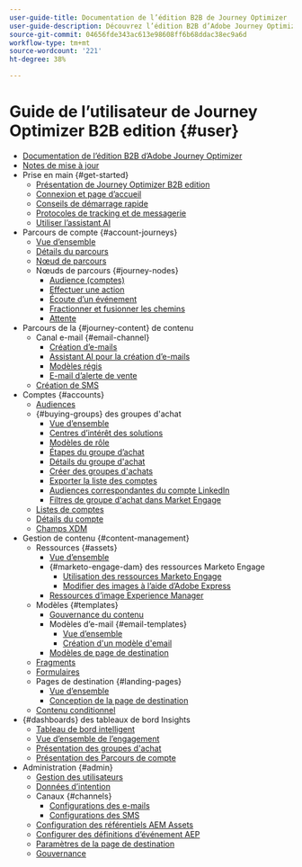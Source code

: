```yaml
---
user-guide-title: Documentation de l’édition B2B de Journey Optimizer
user-guide-description: Découvrez l’édition B2B d’Adobe Journey Optimizer et comment l’utiliser pour orchestrer les parcours des comptes et des groupes d’achat grâce à une IA générative intégrée et une automatisation de pointe.
source-git-commit: 04656fde343ac613e98608ff6b68ddac38ec9a6d
workflow-type: tm+mt
source-wordcount: '221'
ht-degree: 38%

---
```



# Guide de l’utilisateur de Journey Optimizer B2B edition {#user}

+ [Documentation de l’édition B2B d’Adobe Journey Optimizer](guide-overview.md)
+ [Notes de mise à jour](./release-notes/release-notes.md)
+ Prise en main {#get-started}
   + [Présentation de Journey Optimizer B2B edition](about-journey-optimizer-b2b-edition.md)
   + [Connexion et page d’accueil](home-page.md)
   + [Conseils de démarrage rapide](./start/get-started.md)
   + [Protocoles de tracking et de messagerie](./start/email-protocols.md)
   + [Utiliser l’assistant AI](./start/ai-assistant.md)
+ Parcours de compte {#account-journeys}
   + [Vue d’ensemble](./journeys/journey-overview.md)
   + [Détails du parcours](./journeys/journey-details.md)
   + [Nœud de parcours](./journeys/journey-nodes.md)
   + Nœuds de parcours {#journey-nodes}
      + [Audience (comptes)](./journeys/account-audience-nodes.md)
      + [Effectuer une action](./journeys/action-nodes.md)
      + [Écoute d’un événement](./journeys/listen-for-event-nodes.md)
      + [Fractionner et fusionner les chemins](./journeys/split-merge-paths-nodes.md)
      + [Attente](./journeys/wait-nodes.md)
+ Parcours de la {#journey-content} de contenu
   + Canal e-mail {#email-channel}
      + [Création d’e-mails](./content/email-authoring.md)
      + [Assistant AI pour la création d’e-mails](./content/ai-assistant-emails.md)
      + [Modèles régis](./content/email-authoring-governance.md)
      + [E-mail d’alerte de vente](./content/sales-alert-email.md)
   + [Création de SMS](./content/sms-authoring.md)
+ Comptes {#accounts}
   + [Audiences](./audiences/account-audience-overview.md)
   + {#buying-groups} des groupes d&#39;achat
      + [Vue d’ensemble](./buying-groups/buying-groups-overview.md)
      + [Centres d’intérêt des solutions](./buying-groups/solution-interests.md)
      + [Modèles de rôle](./buying-groups/buying-groups-role-templates.md)
      + [Étapes du groupe d’achat](./buying-groups/buying-group-stages.md)
      + [Détails du groupe d&#39;achat](./buying-groups/buying-group-details.md)
      + [Créer des groupes d&#39;achats](./buying-groups/buying-groups-create.md)
      + [Exporter la liste des comptes](./audiences/account-list-export.md)
      + [Audiences correspondantes du compte LinkedIn](./data/linkedin-account-matched-audiences.md)
      + [Filtres de groupe d&#39;achat dans Market Engage](./buying-groups/marketo-engage-smart-list-buying-group-filters.md)
   + [Listes de comptes](./accounts/account-lists.md)
   + [Détails du compte](./accounts/account-details.md)
   + [Champs XDM](./data/field-mapping.md)
+ Gestion de contenu {#content-management}
   + Ressources {#assets}
      + [Vue d’ensemble](./content/assets-overview.md)
      + {#marketo-engage-dam} des ressources Marketo Engage
         + [Utilisation des ressources Marketo Engage](./content/marketo-engage-design-studio.md)
         + [Modifier des images à l’aide d’Adobe Express](./content/image-edit-adobe-express.md)
      + [Ressources d’image Experience Manager](./content/aem-assets.md)
   + Modèles {#templates}
      + [Gouvernance du contenu](./content/template-content-governance.md)
      + Modèles d’e-mail {#email-templates}
         + [Vue d’ensemble](./content/email-templates.md)
         + [Création d&#39;un modèle d&#39;email](./content/email-template-authoring.md)
      + [Modèles de page de destination](./content/landing-page-templates.md)
   + [Fragments](./content/fragments.md)
   + [Formulaires](./content/forms.md)
   +  Pages de destination {#landing-pages}
      + [Vue d’ensemble](./content/landing-pages.md)
      + [Conception de la page de destination](./content/landing-page-design.md)
   + [Contenu conditionnel](./content/conditional-content.md)
+ {#dashboards} des tableaux de bord Insights
   + [Tableau de bord intelligent](./dashboards/intelligent-dashboard.md)
   + [Vue d’ensemble de l’engagement](./dashboards/engagement-dashboard.md)
   + [Présentation des groupes d&#39;achat](./dashboards/buying-groups-dashboard.md)
   + [Présentation des Parcours de compte](./dashboards/journeys-dashboard.md)
+ Administration {#admin}
   + [Gestion des utilisateurs](./admin/user-management.md)
   + [Données d’intention](./admin/intent-data.md)
   + Canaux {#channels}
      + [Configurations des e-mails](./admin/configure-channels-emails.md)
      + [Configurations des SMS](./admin/configure-channels-sms.md)
   + [Configuration des référentiels AEM Assets](./admin/configure-aem-repositories.md)
   + [Configurer des définitions d’événement AEP](./admin/configure-aep-events.md)
   + [Paramètres de la page de destination](./admin/landing-page-settings.md)
   + [Gouvernance](./admin/governance.md)
